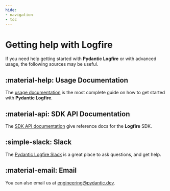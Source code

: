 ```yaml
---
hide:
- navigation
- toc
---
```


# Getting help with Logfire

If you need help getting started with **Pydantic Logfire** or with advanced usage, the following sources may be useful.

## :material-help: Usage Documentation

The [usage documentation](guide/first_steps.md) is the most complete guide on how to get started with **Pydantic Logfire**.

## :material-api: SDK API Documentation

The [SDK API documentation](api/logfire.md) give reference docs for the **Logfire** SDK.

## :simple-slack: Slack

The [Pydantic Logfire Slack][slack] is a great place to ask questions, and get help.

## :material-email: Email

You can also email us at [engineering@pydantic.dev](mailto:engineering@pydantic.dev).

[slack]: https://join.slack.com/t/pydanticlogfire/shared_invite/zt-2b57ljub4-936siSpHANKxoY4dna7qng
